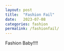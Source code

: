 ```yaml
---
layout: post
title:  "Fashion Fail"
date:   2023-07-08
categories: fashion
permalink: /fashionfail/
---
```


Fashion Baby!!!!